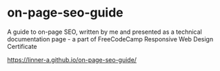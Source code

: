 # on-page-seo-guide
A guide to on-page SEO, written by me and presented as a technical documentation page - a part of FreeCodeCamp Responsive Web Design Certificate

https://linner-a.github.io/on-page-seo-guide/
